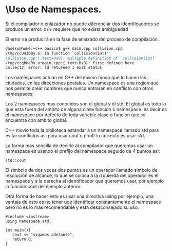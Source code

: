 \Uso de Namespaces.
===

Si el compilador o enlazador no puede diferenciar dos identificadores se
produce un error. c++ requiere que no exista ambiguedad

El error se producirá en la fase de enlazado del proceso de compilación.
```bash
dasesu@home:~c++ basico$ g++ main.cpp collision.cpp
/tmp/ccU4JD8y.o: In function `collision(int)':
collision.cpp:(.text+0x0): multiple definition of `collision(int)'
/tmp/ccqbMeRx.o:main.cpp:(.text+0x0): first defined here
collect2: error: ld returned 1 exit status
```

Los namespaces actuan en C++ del mismo modo que lo hacen las ciudades, en las
direcciones postales.
Un namespace es una region que nos permite crear nombres que nunca entraran en
conflicto con otros namespaces;

Los 2 namespaces mas conocidos son el global y el std.
El global es todo lo que esta fuera del ambito de alguna clase funcion o
namespace. es decir es el namespace por defecto de toda variable clase o
funcion que se encuentra con ambito global.

C++ movio toda la biblioteca estandar a un namespace llamado std para evitar
conflictos asi para usar cout o printf lo correcto es usar std.

La forma mas sencilla de decirle al compilador que queremos usar un namespace
es usando el prefijo del namespace seguido de 4 puntos asi:
```
std::cout 
```

El simbolo de dos veces dos puntos es un operador llamado simbolo de resolución
de alcance, lo que se coloca a la izquierda del operador es el namespace y a la
derecha el identificador que queremos usar, por ejemplo la función cout del
ejemplo anterior.

Otra forma de hacer esto es usar una directiva using por ejemplo, una ventaja
de esto es no tener uqe identificar constantemente el namespace pero no es lo
mas recomendable y esta desaconsejado su uso.
```
#include <iostream>
using namespace std;

int main(){
   cout << "sigamos adelante";
   return 0;
}
``` 


